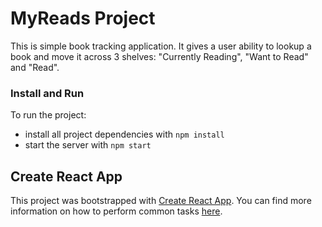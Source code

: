 # MyReads Project

This is simple book tracking application. It gives a user ability to lookup a book and move it across 3 shelves: "Currently Reading", "Want to Read" and "Read".

### Install and Run

To run the project:

- install all project dependencies with `npm install`
- start the server with `npm start`

## Create React App

This project was bootstrapped with [Create React App](https://github.com/facebookincubator/create-react-app). You can find more information on how to perform common tasks [here](https://github.com/facebookincubator/create-react-app/blob/master/packages/react-scripts/template/README.md).
